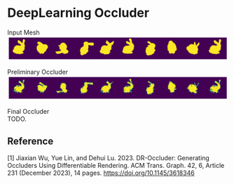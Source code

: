# DeepLearning Occluder

Input Mesh  
![](./output/bunny/origin1.png)

Preliminary Occluder  
![](./output/bunny/proxy1.png)

Final Occluder  
TODO.

## Reference
[1] Jiaxian Wu, Yue Lin, and Dehui Lu. 2023. DR-Occluder: Generating Occluders Using Differentiable Rendering. ACM Trans. Graph. 42, 6, Article 231 (December 2023), 14 pages. https://doi.org/10.1145/3618346